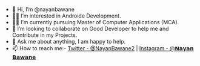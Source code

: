 - 👋 Hi, I’m @nayanbawane
- 👨‍💻 I’m interested in Androide Development.
- 👨‍🎓 I’m currently pursuing Master of Computer Applications (MCA).
- 💞️ I’m looking to collaborate on Good Developer to help me and Contribute in my Projects.
- 💬 Ask me about anything, I am happy to help.
- 📫 How to reach me:- [Twitter - @NayanBawane2](https://twitter.com/NayanBawane2)   |   [Instagram - @𝗡𝗮𝘆𝗮𝗻 𝗕𝗮𝘄𝗮𝗻𝗲](https://www.instagram.com/nayan_bawan1716/)


<!---
nayanbawane/nayanbawane is a ✨ special ✨ repository because its `README.md` (this file) appears on your GitHub profile.
You can click the Preview link to take a look at your changes.
--->
